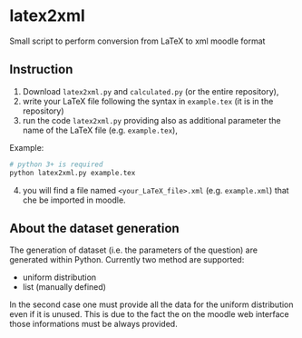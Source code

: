 # latex2xml
Small script to perform conversion from LaTeX to xml moodle format 

## Instruction

1. Download `latex2xml.py` and `calculated.py` (or the entire repository),
2. write your LaTeX file following the syntax in `example.tex` (it is in the repository)
3. run the code `latex2xml.py` providing also as additional parameter the name of the LaTeX file (e.g. `example.tex`),

Example:
```bash
# python 3+ is required
python latex2xml.py example.tex
```

4. you will find a file named `<your_LaTeX_file>.xml` (e.g. `example.xml`) that che be imported in moodle.

## About the dataset generation

The generation of dataset (i.e. the parameters of the question) are generated within Python. Currently two method are supported:
* uniform distribution
* list (manually defined)

In the second case one must provide all the data for the uniform distribution even if it is unused. This is due to the fact the on the moodle web interface those informations must be always provided.
